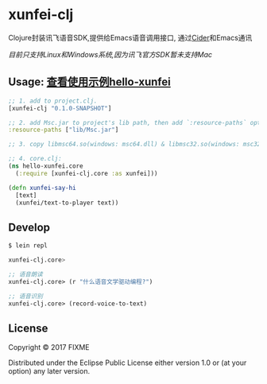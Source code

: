 # xunfei-clj

Clojure封装讯飞语音SDK,提供给Emacs语音调用接口, 通过[Cider](https://github.com/clojure-emacs/cider)和Emacs通讯

*目前只支持Linux和Windows系统,因为讯飞官方SDK暂未支持Mac*

## Usage: [查看使用示例hello-xunfei](./examples/hello-xunfei)
```clojure
;; 1. add to project.clj.
[xunfei-clj "0.1.0-SNAPSHOT"]

;; 2. add Msc.jar to project's lib path, then add `:resource-paths` option.
:resource-paths ["lib/Msc.jar"]

;; 3. copy libmsc64.so(windows: msc64.dll) & libmsc32.so(windows: msc32.dll) to your project root path.

;; 4. core.clj:
(ns hello-xunfei.core
  (:require [xunfei-clj.core :as xunfei]))

(defn xunfei-say-hi
  [text]
  (xunfei/text-to-player text))
```

## Develop

```bash
$ lein repl 

xunfei-clj.core> 
```

```clojure
;; 语音朗读
xunfei-clj.core> (r "什么语音文学驱动编程?")

;; 语音识别
xunfei-clj.core> (record-voice-to-text)

```

## License

Copyright © 2017 FIXME

Distributed under the Eclipse Public License either version 1.0 or (at
your option) any later version.

